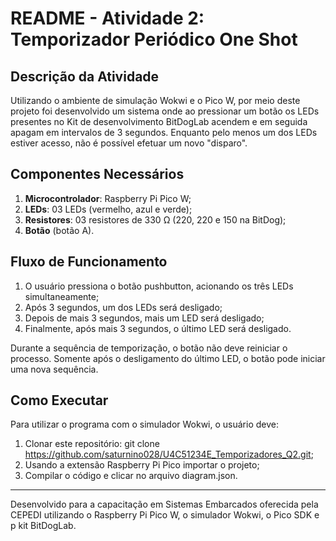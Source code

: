 # README - Atividade 2: Temporizador Periódico One Shot

## Descrição da Atividade

Utilizando o ambiente de simulação Wokwi e o Pico W, por meio deste projeto foi desenvolvido um sistema onde ao pressionar um botão os LEDs presentes no Kit de desenvolvimento
BitDogLab acendem e em seguida apagam em intervalos de 3 segundos. Enquanto pelo menos um dos LEDs estiver acesso, não é possível efetuar um novo "disparo".

## Componentes Necessários

1. **Microcontrolador**: Raspberry Pi Pico W;
2. **LEDs**: 03 LEDs (vermelho, azul e verde);
3. **Resistores**: 03 resistores de 330 Ω (220, 220 e 150 na BitDog);
4. **Botão** (botão A).

## Fluxo de Funcionamento

1. O usuário pressiona o botão pushbutton, acionando os três LEDs simultaneamente;
2. Após 3 segundos, um dos LEDs será desligado;
3. Depois de mais 3 segundos, mais um LED será desligado;
4. Finalmente, após mais 3 segundos, o último LED será desligado.

Durante a sequência de temporização, o botão não deve reiniciar o processo. Somente após o desligamento do último LED, o botão pode iniciar uma nova sequência.

## Como Executar

Para utilizar o programa com o simulador Wokwi, o usuário deve:

1. Clonar este repositório: git clone https://github.com/saturnino028/U4C51234E_Temporizadores_Q2.git;
2. Usando a extensão Raspberry Pi Pico importar o projeto;
3. Compilar o código e clicar no arquivo diagram.json.

---
Desenvolvido para a capacitação em Sistemas Embarcados oferecida pela CEPEDI utilizando o Raspberry Pi Pico W, o simulador Wokwi, o Pico SDK e p kit BitDogLab.

